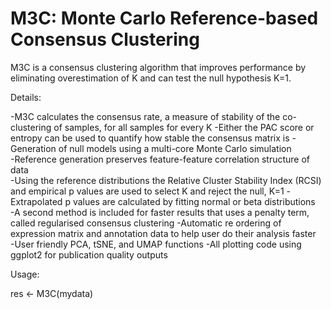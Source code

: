 # M3C: Monte Carlo Reference-based Consensus Clustering

M3C is a consensus clustering algorithm that improves performance by eliminating overestimation of K and can test the null hypothesis K=1.  

Details:  
  
-M3C calculates the consensus rate, a measure of stability of the co-clustering of samples, for all samples for every K
-Either the PAC score or entropy can be used to quantify how stable the consensus matrix is 
-Generation of null models using a multi-core Monte Carlo simulation  
-Reference generation preserves feature-feature correlation structure of data  
-Using the reference distributions the Relative Cluster Stability Index (RCSI) and empirical p values are used to select K and reject the null, K=1 
-Extrapolated p values are calculated by fitting normal or beta distributions  
-A second method is included for faster results that uses a penalty term, called regularised consensus clustering
-Automatic re ordering of expression matrix and annotation data to help user do their analysis faster  
-User friendly PCA, tSNE, and UMAP functions 
-All plotting code using ggplot2 for publication quality outputs  
  
Usage:  
  
res <- M3C(mydata)   

